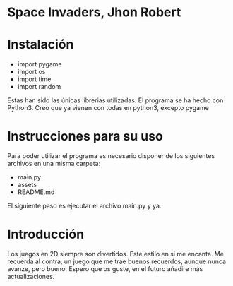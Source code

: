 # Space Invaders, Jhon Robert

# Instalación

- import pygame
- import os
- import time 
- import random

Estas han sido las únicas librerias utilizadas.
El programa se ha hecho con Python3.
Creo que ya vienen con todas en python3, excepto pygame

 # Instrucciones para su uso
 Para poder utilizar el programa es necesario disponer de los siguientes archivos en una misma carpeta:
 - main.py
 - assets
 - README.md

El siguiente paso es ejecutar el archivo main.py y ya.


# Introducción

Los juegos en 2D siempre son divertidos. Este estilo en si me encanta. Me recuerda al contra, un juego que me trae buenos recuerdos, aunque nunca avanze, pero bueno. 
Espero que os guste, en el futuro añadire más actualizaciones.

